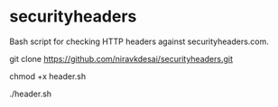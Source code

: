 securityheaders
===============

Bash script for checking HTTP headers against securityheaders.com.

git clone https://github.com/niravkdesai/securityheaders.git

chmod +x header.sh

./header.sh

